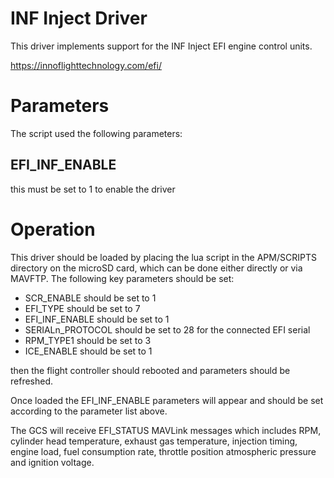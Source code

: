 # INF Inject Driver

This driver implements support for the INF Inject EFI engine
control units.

 https://innoflighttechnology.com/efi/

# Parameters

The script used the following parameters:

## EFI_INF_ENABLE

this must be set to 1 to enable the driver

# Operation

This driver should be loaded by placing the lua script in the
APM/SCRIPTS directory on the microSD card, which can be done either
directly or via MAVFTP. The following key parameters should be set:

 - SCR_ENABLE should be set to 1
 - EFI_TYPE should be set to 7
 - EFI_INF_ENABLE should be set to 1
 - SERIALn_PROTOCOL should be set to 28 for the connected EFI serial
 - RPM_TYPE1 should be set to 3
 - ICE_ENABLE should be set to 1

then the flight controller should rebooted and parameters should be
refreshed.

Once loaded the EFI_INF_ENABLE parameters will appear and should be set
according to the parameter list above.

The GCS will receive EFI_STATUS MAVLink messages which includes RPM,
cylinder head temperature, exhaust gas temperature, injection timing,
engine load, fuel consumption rate, throttle position atmospheric
pressure and ignition voltage.
